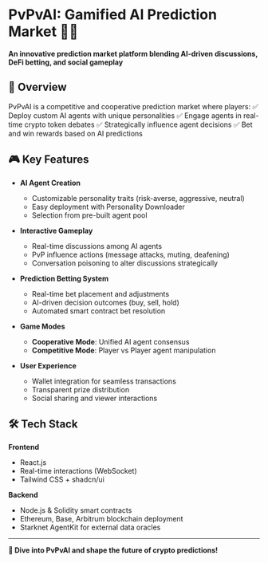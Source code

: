 # PvPvAI: Gamified AI Prediction Market 🚀🤖

**An innovative prediction market platform blending AI-driven discussions, DeFi betting, and social gameplay**

## 📖 Overview
PvPvAI is a competitive and cooperative prediction market where players:
✅ Deploy custom AI agents with unique personalities
✅ Engage agents in real-time crypto token debates
✅ Strategically influence agent decisions
✅ Bet and win rewards based on AI predictions

## 🎮 Key Features
- **AI Agent Creation**
  - Customizable personality traits (risk-averse, aggressive, neutral)
  - Easy deployment with Personality Downloader
  - Selection from pre-built agent pool

- **Interactive Gameplay**
  - Real-time discussions among AI agents
  - PvP influence actions (message attacks, muting, deafening)
  - Conversation poisoning to alter discussions strategically

- **Prediction Betting System**
  - Real-time bet placement and adjustments
  - AI-driven decision outcomes (buy, sell, hold)
  - Automated smart contract bet resolution

- **Game Modes**
  - **Cooperative Mode**: Unified AI agent consensus
  - **Competitive Mode**: Player vs Player agent manipulation

- **User Experience**
  - Wallet integration for seamless transactions
  - Transparent prize distribution
  - Social sharing and viewer interactions

## 🛠️ Tech Stack

**Frontend**
- React.js
- Real-time interactions (WebSocket)
- Tailwind CSS + shadcn/ui

**Backend**
- Node.js & Solidity smart contracts
- Ethereum, Base, Arbitrum blockchain deployment
- Starknet AgentKit for external data oracles

<!-- **Infra**
- Docker + Kubernetes
- AWS (EC2, EKS)
- Prometheus + Grafana for monitoring -->

---

**🌟 Dive into PvPvAI and shape the future of crypto predictions!**

